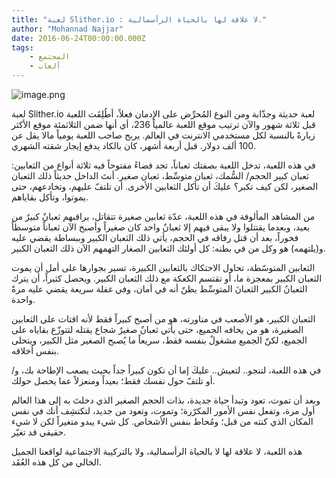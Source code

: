 ```yaml
---
title: "لعبة Slither.io : لا علاقة لها بالحياة الرأسمالية."
author: "Mohannad Najjar"
date: 2016-06-24T00:00:00.000Z
tags:
    - المجتمع
    - ألعاب
---
```


![image.png](/ar/slither-io.png)

لعبة Slither.io لعبة حديثة وجذّابة ومن النوع المُحرِّض على الإدمان فعلاً، أطُلِقَت اللعبة قبل ثلاثة شهور والآن ترتيب موقع اللعبة عالمياً 236، أي أنها ضمن الثلاثمئة موقع الأكثر زيارةً بالنسبة لكل مستخدمي الانترنت في العالم. يربح صاحب اللعبة يومياً مالا يقل عن 100 ألف دولار. قبل أربعة أشهر، كان بالكاد يدفع إيجار شقته الشهري.

في هذه اللعبة، تدخل اللعبة بصفتك ثعباناً، تجد فضاءً مفتوحاً فيه ثلاثة أنواع من الثعابين: ثعبان كبير الحجم/ السُّمك، ثعبان متوسِّط، ثعبان صغير. أنتَ الداخل حديثاً ذلك الثعبان الصغير، لكن كيف تكبر؟ عليكَ أن تأكل الثعابين الأخرى. أن تلتفّ عليهم، وتخادعهم، حتى يموتوا، وتأكل بقاياهم.

من المشاهد المألوفة في هذه اللعبة، عدّة ثعابين صغيرة تتقاتل، يراقبهم ثعبانٌ كبيرٌ من بعيد، وبعدما يقتتلوا ولا يبقى فيهم إلا ثعبانٌ واحد كان صغيراً وأصبح الآن ثعباناً متوسطاً فخوراً، بعد أن قتل رفاقه في الحجم، يأتي ذلك الثعبان الكبير وببساطة يقضي عليه و(يلتهمه) هو وكل من في بطنه: كل أولئك الثعابين الصغار التهمهم الآن ذلك الثعبان الكبير.

الثعابين المتوسّطة، تحاول الاحتكاك بالثعابين الكبيرة، تسير بجوارها على أمل أن يموت الثعبان الكبير بمعجزة ما، أو تقتسم الكعكة مع ذلك الثعبان الكبير. ويحصل كثيراً، أن يترك الثعبانُ الكبير الثعبانَ المتوسِّط يظنّ أنه في أمان، وفي غفلة سريعة يقضي عليه مرةً واحدة.

الثعبان الكبير، هو الأصعب في مناورته، هو من أصبح كبيراً فقط لأنه اقتات على الثعابين الصغيرة، هو من يخافه الجميع، حتى يأتي ثعبانٌ صغيرٌ شجاع يقتله لتتوزّع بقاياه على الجميع، لكنّ الجميع مشغولٌ بنفسه فقط، سريعاً ما يُصبح الصغير مثل الكبير، ويتحلى بنفس أخلاقه.

في هذه اللعبة، لتنجو.. لتعيش.. عليكَ إما أن تكون كبيراً جداً بحيث يصعب الإطاحة بك، و/أو تلتفّ حول نفسك فقط؛ بعيداً ومنعزلاً عما يحصل حولك.

وبعد أن تموت، تعود وتبدأ حياة جديدة، بذات الحجم الصغير الذي دخلتَ به إلى هذا العالم أول مرة، وتفعل نفس الأمور المكرّرة؛ وتموت، وتعود من جديد، لتكتشِف أنك في نفس المكان الذي كنته من قبل؛ ومُحاط بنفس الأشخاص. كل شيء يبدو متغيراً لكن لا شيء حقيقي قد تغيّر.

هذه اللعبة، لا علاقة لها لا بالحياة الرأسمالية، ولا بالتركيبة الاجتماعية لواقعنا الجميل الخالي من كل هذه العُقَد.

